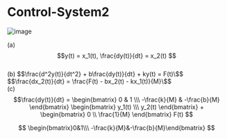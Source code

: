# Control-System2

![image](https://github.com/kangjunhyeong/Control-System2/assets/144297425/8f267e3b-914d-4cf6-a368-44924af004a9)  


(a) $$y(t) = x_1(t), \frac{dy(t)}{dt} = x_2(t) $$  
(b) $$\frac{d^2y(t)}{dt^2} + b\frac{dy(t)}{dt} + ky(t) = F(t)\$$  
$$\frac{dx_2(t)}{dt} = \frac{F(t) - bx_2(t) - kx_1(t)}{M}\$$  
(c)
$$\frac{dy(t)}{dt} = \begin{bmatrix} 0 & 1 \\\ -\frac{k}{M} & -\frac{b}{M} \end{bmatrix} \begin{bmatrix} y_1(t) \\\ y_2(t) \end{bmatrix} + \begin{bmatrix} 0 \\ \frac{1}{M} \end{bmatrix} F(t)
$$

$$
\begin{bmatrix}0&1\\\ -\frac{k}{M}&-\frac{b}{M}\end{bmatrix} 
$$

